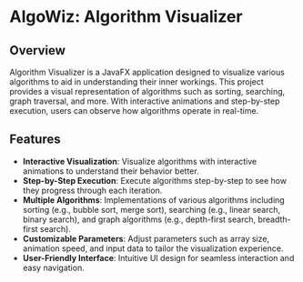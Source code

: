 # AlgoWiz: Algorithm Visualizer

## Overview
Algorithm Visualizer is a JavaFX application designed to visualize various algorithms to aid in understanding their inner workings. This project provides a visual representation of algorithms such as sorting, searching, graph traversal, and more. With interactive animations and step-by-step execution, users can observe how algorithms operate in real-time.

## Features
- **Interactive Visualization**: Visualize algorithms with interactive animations to understand their behavior better.
- **Step-by-Step Execution**: Execute algorithms step-by-step to see how they progress through each iteration.
- **Multiple Algorithms**: Implementations of various algorithms including sorting (e.g., bubble sort, merge sort), searching (e.g., linear search, binary search), and graph algorithms (e.g., depth-first search, breadth-first search).
- **Customizable Parameters**: Adjust parameters such as array size, animation speed, and input data to tailor the visualization experience.
- **User-Friendly Interface**: Intuitive UI design for seamless interaction and easy navigation.
